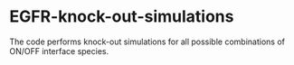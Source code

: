 # EGFR-knock-out-simulations
The code performs knock-out simulations for all possible combinations of ON/OFF interface species.
